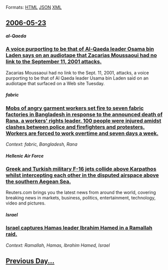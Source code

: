 
Formats: [HTML](2006/05/23/index.html)  [JSON](2006/05/23/index.json)  [XML](2006/05/23/index.xml)  

## [2006-05-23](/news/2006/05/23/index.md)

##### al-Qaeda
### [ A voice purporting to be that of Al-Qaeda leader Osama bin Laden says on an audiotape that Zacarias Moussaoui had no link to the September 11, 2001 attacks. ](/news/2006/05/23/a-voice-purporting-to-be-that-of-al-qaeda-leader-osama-bin-laden-says-on-an-audiotape-that-zacarias-moussaoui-had-no-link-to-the-september.md)
Zacarias Moussaoui had no link to the Sept. 11, 2001, attacks, a voice purporting to be that of Al Qaeda leader Usama bin Laden said on an audiotape that surfaced on a Web site Tuesday.

##### fabric
### [ Mobs of angry garment workers set fire to seven fabric factories in Bangladesh in response to the announced death of Rana, a workers' rights leader. 100 people were injured amidst clashes between police and firefighters and protesters. Workers are forced to work overtime and seven days a week.](/news/2006/05/23/mobs-of-angry-garment-workers-set-fire-to-seven-fabric-factories-in-bangladesh-in-response-to-the-announced-death-of-rana-a-workers-right.md)
_Context: fabric, Bangladesh, Rana_

##### Hellenic Air Force
### [ Greek and Turkish military F-16 jets collide above Karpathos whilst intercepting each other in the disputed airspace above the southern Aegean Sea. ](/news/2006/05/23/greek-and-turkish-military-f-16-jets-collide-above-karpathos-whilst-intercepting-each-other-in-the-disputed-airspace-above-the-southern-aeg.md)
Reuters.com brings you the latest news from around the world, covering breaking news in markets, business, politics, entertainment, technology, video and pictures.

##### Israel
### [ Israel captures Hamas leader Ibrahim Hamed in a Ramallah raid. ](/news/2006/05/23/israel-captures-hamas-leader-ibrahim-hamed-in-a-ramallah-raid.md)
_Context: Ramallah, Hamas, Ibrahim Hamed, Israel_

## [Previous Day...](/news/2006/05/22/index.md)

